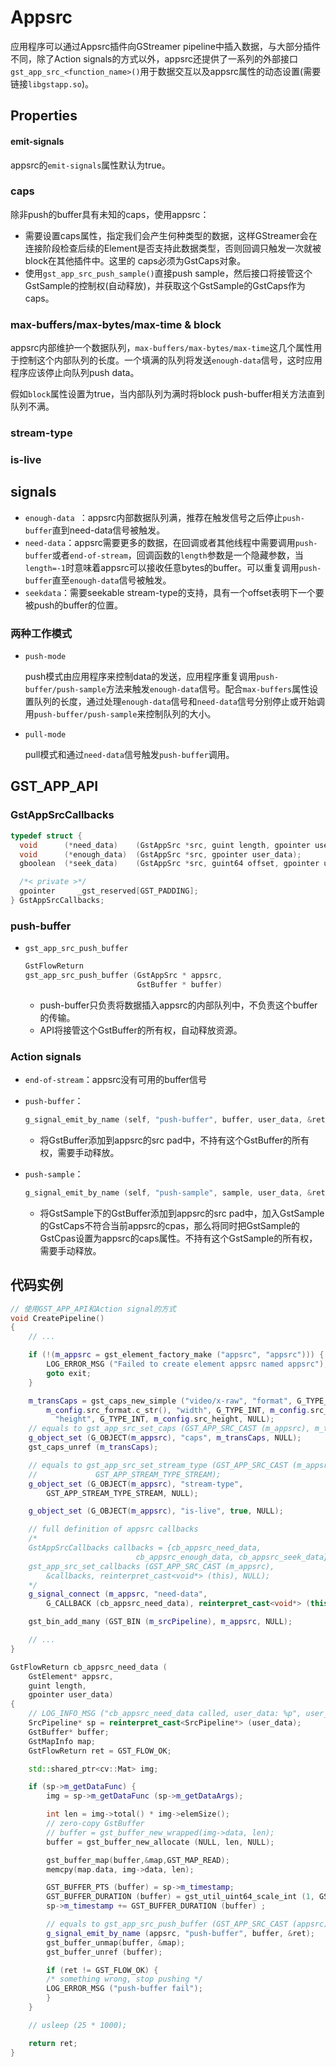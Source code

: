 # Appsrc

应用程序可以通过Appsrc插件向GStreamer pipeline中插入数据，与大部分插件不同，除了Action signals的方式以外，appsrc还提供了一系列的外部接口`gst_app_src_<function_name>()`用于数据交互以及appsrc属性的动态设置(需要链接`libgstapp.so`)。

## Properties

#### emit-signals

appsrc的`emit-signals`属性默认为true。

### caps

除非push的buffer具有未知的caps，使用appsrc：

- 需要设置caps属性，指定我们会产生何种类型的数据，这样GStreamer会在连接阶段检查后续的Element是否支持此数据类型，否则回调只触发一次就被block在其他插件中。这里的 caps必须为GstCaps对象。
- 使用`gst_app_src_push_sample()`直接push sample，然后接口将接管这个GstSample的控制权(自动释放)，并获取这个GstSample的GstCaps作为caps。

### max-buffers/max-bytes/max-time & block

appsrc内部维护一个数据队列，`max-buffers/max-bytes/max-time`这几个属性用于控制这个内部队列的长度。一个填满的队列将发送`enough-data`信号，这时应用程序应该停止向队列push data。

假如`block`属性设置为true，当内部队列为满时将block push-buffer相关方法直到队列不满。

### stream-type

### is-live

## signals

- `enough-data `：appsrc内部数据队列满，推荐在触发信号之后停止`push-buffer`直到need-data信号被触发。
- `need-data`：appsrc需要更多的数据，在回调或者其他线程中需要调用`push-buffer`或者`end-of-stream`，回调函数的`length`参数是一个隐藏参数，当`length=-1`时意味着appsrc可以接收任意bytes的buffer。可以重复调用`push-buffer`直至`enough-data`信号被触发。
- `seekdata`：需要seekable stream-type的支持，具有一个offset表明下一个要被push的buffer的位置。

### 两种工作模式

- `push-mode`

  push模式由应用程序来控制data的发送，应用程序重复调用`push-buffer/push-sample`方法来触发`enough-data`信号。配合`max-buffers`属性设置队列的长度，通过处理`enough-data`信号和`need-data`信号分别停止或开始调用`push-buffer/push-sample`来控制队列的大小。

- `pull-mode`

  pull模式和通过`need-data`信号触发`push-buffer`调用。

## GST_APP_API

### GstAppSrcCallbacks

```c
typedef struct {
  void      (*need_data)    (GstAppSrc *src, guint length, gpointer user_data);
  void      (*enough_data)  (GstAppSrc *src, gpointer user_data);
  gboolean  (*seek_data)    (GstAppSrc *src, guint64 offset, gpointer user_data);

  /*< private >*/
  gpointer     _gst_reserved[GST_PADDING];
} GstAppSrcCallbacks;
```

### push-buffer

- `gst_app_src_push_buffer`

  ```c
  GstFlowReturn
  gst_app_src_push_buffer (GstAppSrc * appsrc,
                           GstBuffer * buffer)
  ```

  - push-buffer只负责将数据插入appsrc的内部队列中，不负责这个buffer的传输。
  - API将接管这个GstBuffer的所有权，自动释放资源。

### Action signals

- `end-of-stream`：appsrc没有可用的buffer信号

- `push-buffer`：

  ```c
  g_signal_emit_by_name (self, "push-buffer", buffer, user_data, &ret);
  ```

  - 将GstBuffer添加到appsrc的src pad中，不持有这个GstBuffer的所有权，需要手动释放。

- `push-sample`：

  ```c
  g_signal_emit_by_name (self, "push-sample", sample, user_data, &ret);
  ```

  - 将GstSample下的GstBuffer添加到appsrc的src pad中，加入GstSample的GstCaps不符合当前appsrc的cpas，那么将同时把GstSample的GstCpas设置为appsrc的caps属性。不持有这个GstSample的所有权，需要手动释放。

## 代码实例

```c++
// 使用GST_APP_API和Action signal的方式
void CreatePipeline()
{
    // ...

    if (!(m_appsrc = gst_element_factory_make ("appsrc", "appsrc"))) {
        LOG_ERROR_MSG ("Failed to create element appsrc named appsrc");
        goto exit;
    }

    m_transCaps = gst_caps_new_simple ("video/x-raw", "format", G_TYPE_STRING,
        m_config.src_format.c_str(), "width", G_TYPE_INT, m_config.src_width,
          "height", G_TYPE_INT, m_config.src_height, NULL);
    // equals to gst_app_src_set_caps (GST_APP_SRC_CAST (m_appsrc), m_transCaps);
    g_object_set (G_OBJECT(m_appsrc), "caps", m_transCaps, NULL);
    gst_caps_unref (m_transCaps); 

    // equals to gst_app_src_set_stream_type (GST_APP_SRC_CAST (m_appsrc),
    //             GST_APP_STREAM_TYPE_STREAM);
    g_object_set (G_OBJECT(m_appsrc), "stream-type",
        GST_APP_STREAM_TYPE_STREAM, NULL);

    g_object_set (G_OBJECT(m_appsrc), "is-live", true, NULL);

    // full definition of appsrc callbacks
    /*
    GstAppSrcCallbacks callbacks = {cb_appsrc_need_data,
                            cb_appsrc_enough_data, cb_appsrc_seek_data};
    gst_app_src_set_callbacks (GST_APP_SRC_CAST (m_appsrc),
        &callbacks, reinterpret_cast<void*> (this), NULL);
    */
    g_signal_connect (m_appsrc, "need-data",
        G_CALLBACK (cb_appsrc_need_data), reinterpret_cast<void*> (this));

    gst_bin_add_many (GST_BIN (m_srcPipeline), m_appsrc, NULL);

    // ...
}

GstFlowReturn cb_appsrc_need_data (
    GstElement* appsrc,
    guint length,
    gpointer user_data)
{
    // LOG_INFO_MSG ("cb_appsrc_need_data called, user_data: %p", user_data);
    SrcPipeline* sp = reinterpret_cast<SrcPipeline*> (user_data);
    GstBuffer* buffer;
    GstMapInfo map;
    GstFlowReturn ret = GST_FLOW_OK;

    std::shared_ptr<cv::Mat> img;

    if (sp->m_getDataFunc) {
        img = sp->m_getDataFunc (sp->m_getDataArgs);

        int len = img->total() * img->elemSize();
        // zero-copy GstBuffer
        // buffer = gst_buffer_new_wrapped(img->data, len);
        buffer = gst_buffer_new_allocate (NULL, len, NULL);

        gst_buffer_map(buffer,&map,GST_MAP_READ);
        memcpy(map.data, img->data, len);

        GST_BUFFER_PTS (buffer) = sp->m_timestamp;
        GST_BUFFER_DURATION (buffer) = gst_util_uint64_scale_int (1, GST_SECOND, 25);
        sp->m_timestamp += GST_BUFFER_DURATION (buffer) ;

        // equals to gst_app_src_push_buffer (GST_APP_SRC_CAST (appsrc), buffer);
        g_signal_emit_by_name (appsrc, "push-buffer", buffer, &ret);
        gst_buffer_unmap(buffer, &map);
        gst_buffer_unref (buffer);

        if (ret != GST_FLOW_OK) {
        /* something wrong, stop pushing */
        LOG_ERROR_MSG ("push-buffer fail");
        }
    }

    // usleep (25 * 1000);

    return ret;
}
```

